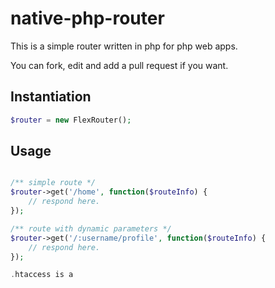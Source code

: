 # native-php-router
This is a simple router written in php for php web apps.

You can fork, edit and add a pull request if you want.

## Instantiation
```php
$router = new FlexRouter();
```

## Usage
```php

/** simple route */
$router->get('/home', function($routeInfo) {
    // respond here.
});

/** route with dynamic parameters */
$router->get('/:username/profile', function($routeInfo) {
    // respond here.
});

.htaccess is a 

```